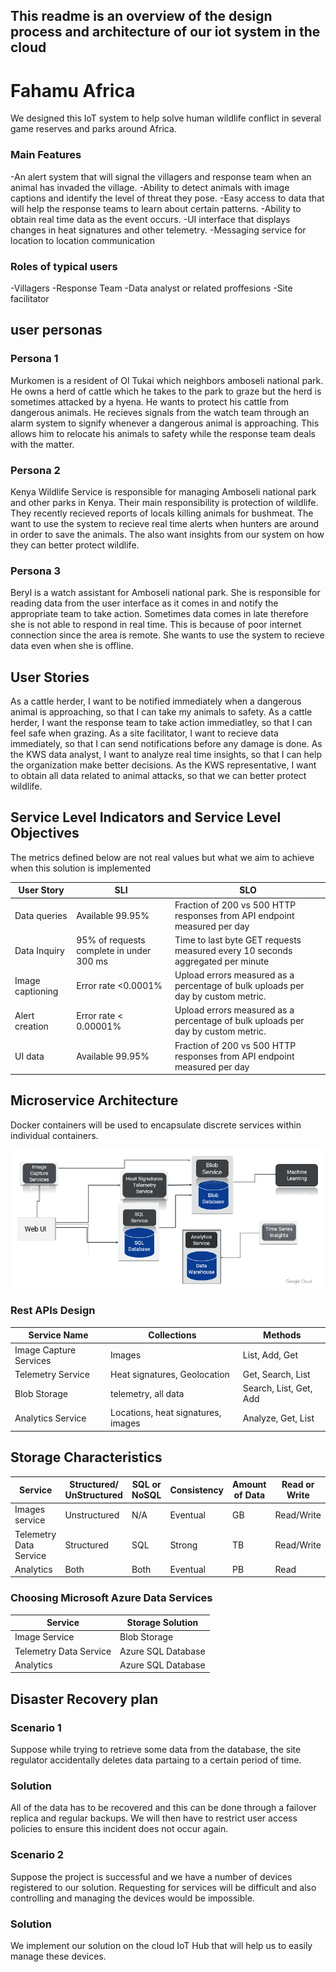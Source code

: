 ## This readme is an overview of the design process and architecture of our iot system in the cloud

# Fahamu Africa
We designed this IoT system to help solve human wildlife conflict in several game reserves and parks around Africa.

### Main Features
-An alert system that will signal the villagers and response team when an animal has invaded the village.
-Ability to detect animals with image captions and identify the level of threat they pose.
-Easy access to data that will help the response teams to learn about certain patterns.
-Ability to obtain real time data as the event occurs.
-UI interface that displays changes in heat signatures and other telemetry.
-Messaging service for location to location communication

### Roles of typical users
-Villagers
-Response Team
-Data analyst or related proffesions
-Site facilitator

## user personas
### Persona 1
Murkomen is a resident of Ol Tukai which neighbors amboseli national park. He owns a herd of cattle which he takes to the park to graze but the herd is sometimes attacked by a hyena. He wants to protect his cattle from dangerous animals. He recieves signals from the watch team through an alarm system to signify whenever a dangerous animal is approaching. This allows him to relocate his animals to safety while the response team deals with the matter.

### Persona 2
Kenya Wildlife Service is responsible for managing Amboseli national park and other parks in Kenya. Their main responsibility is protection of wildlife. They recently recieved reports of locals killing animals for bushmeat. The want to use the system to recieve real time alerts when hunters are around in order to save the animals. The also want insights from our system on how they can better protect wildlife.

### Persona 3
Beryl is a watch assistant for Amboseli national park. She is responsible for reading data from the user interface as it comes in and notify the appropriate team to take action. Sometimes data comes in late therefore she is not able to respond in real time. This is because of poor internet connection since the area is remote. She wants to use the system to recieve data even when she is offline.

## User Stories

As a cattle herder, I want to be notified immediately when a dangerous animal is approaching, so that I can take my animals to safety.
As a cattle herder, I want the response team to take action immediatley, so that I can feel safe when grazing.
As a site facilitator, I want to recieve data immediately, so that I can send notifications before any damage is done.
As the KWS data analyst, I want to analyze real time insights, so that I can help the organization make better decisions.
As the KWS representative, I want to obtain all data related to animal attacks, so that we can better protect wildlife.

## Service Level Indicators and Service Level Objectives
The metrics defined below are not real values but what we aim to achieve when this solution is implemented 

| User Story        | SLI                       |SLO                                                                                           |
| -----------       | ----------------------- |----------------------------------------------------------------------------------------------  |
| Data queries      | Available 99.95%                         |   Fraction of 200 vs 500 HTTP responses from API endpoint measured per day    |
| Data Inquiry      | 95% of requests complete in under 300 ms |Time to last byte GET requests measured every 10 seconds aggregated per minute|
| Image captioning  | Error rate <0.0001% | Upload errors measured as a percentage of bulk uploads per day by custom metric. |
| Alert creation    | Error rate < 0.00001% | Upload errors measured as a percentage of bulk uploads per day by custom metric.|
| UI data           | Available 99.95%     |  Fraction of 200 vs 500 HTTP responses from API endpoint measured per day |


## Microservice Architecture
Docker containers will be used to encapsulate discrete services within individual containers.

![image info](/images/Miro.PNG)

### Rest APIs Design
|Service Name |  Collections | Methods   |
|-------------|--------------|-----------|
|Image Capture Services | Images | List, Add, Get |
|Telemetry Service | Heat signatures, Geolocation | Get, Search, List |
|Blob Storage | telemetry, all data | Search, List, Get, Add |
|Analytics Service | Locations, heat signatures, images | Analyze, Get, List|
## Storage Characteristics
| Service | Structured/ UnStructured| SQL or NoSQL | Consistency | Amount of Data | Read or Write|
|---------|-------------------------|--------------|-------------|----------------|------------|
|Images service| Unstructured |          N/A       | Eventual    | GB             | Read/Write |
|Telemetry Data Service  |  Structured |   SQL  | Strong | TB | Read/Write|
|Analytics |  Both | Both | Eventual |  PB | Read|


### Choosing Microsoft Azure Data Services
| Service           | Storage Solution    |
|-------------------|---------------------|
|Image Service      | Blob Storage        |
|Telemetry Data Service |  Azure SQL Database |
|Analytics              |  Azure SQL Database   |   

## Disaster Recovery plan
### Scenario 1
Suppose while trying to retrieve some data from the database, the site regulator accidentally deletes data partaing to a certain period of time.
### Solution 
All of the data has to be recovered and this can be done through a failover replica and regular backups. We will then have to restrict user access policies to ensure this incident does not occur again.

### Scenario 2
Suppose the project is successful and we have a number of devices registered to our solution. Requesting for services will be difficult and also controlling and managing the devices would be impossible.
### Solution 
We implement our solution on the cloud IoT Hub that will help us to easily manage these devices.

